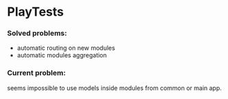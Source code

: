 PlayTests
=========

### Solved problems:

* automatic routing on new modules
* automatic modules aggregation


### Current problem:

seems impossible to use models inside modules from common or main app.
